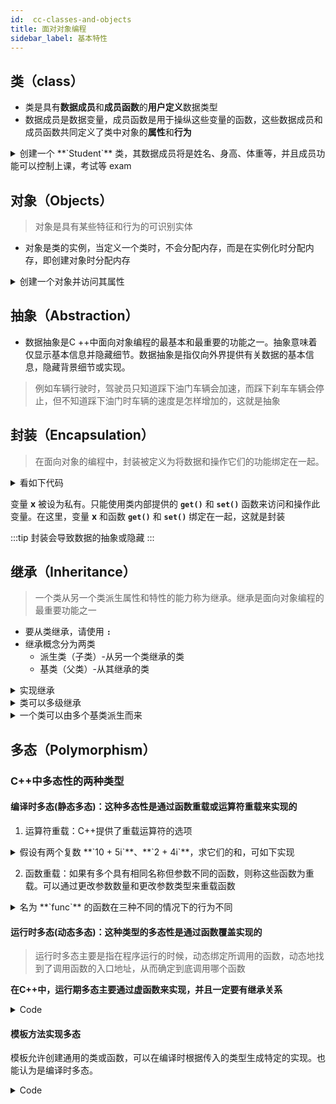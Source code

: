 ```yaml
---
id:  cc-classes-and-objects
title: 面对对象编程
sidebar_label: 基本特性
---
```


## 类（class）

- 类是具有**数据成员**和**成员函数**的**用户定义**数据类型
- 数据成员是数据变量，成员函数是用于操纵这些变量的函数，这些数据成员和成员函数共同定义了类中对象的**属性**和**行为**

<details>
<summary> 创建一个 **`Student`** 类，其数据成员将是姓名、身高、体重等，并且成员功能可以控制上课，考试等 exam</summary>

``` cpp
class Student {
public:
    // 属性
    string name = "Tom";
    float height = 180.88; // CM
    int weight = 60; // KG

    // 方法
    void exam(){
        cout <<name + " is in the exam" <<endl;
    }
}
```

</details>

## 对象（Objects）
> 对象是具有某些特征和行为的可识别实体
- 对象是类的实例，当定义一个类时，不会分配内存，而是在实例化时分配内存，即创建对象时分配内存

<details>
<summary> 创建一个对象并访问其属性</summary>

``` cpp
class Student {
public:
    // 属性
    string name = "Tom";
    float height = 180.88; // CM
    int weight = 60; // KG

    // 方法
    void final_exam(){
        cout <<name + " is in the final examination" <<endl;
    }
}
int main() {
    Student tom;
    cout << tom.name << endl;
    return 0;
}
```

</details>

## 抽象（Abstraction）
- 数据抽象是C ++中面向对象编程的最基本和最重要的功能之一。抽象意味着仅显示基本信息并隐藏细节。数据抽象是指仅向外界提供有关数据的基本信息，隐藏背景细节或实现。
> 例如车辆行驶时，驾驶员只知道踩下油门车辆会加速，而踩下刹车车辆会停止，但不知道踩下油门时车辆的速度是怎样增加的，这就是抽象

## 封装（Encapsulation）

> 在面向对象的编程中，封装被定义为将数据和操作它们的功能绑定在一起。

<details>
<summary> 看如下代码 </summary>

``` cpp
// Encapsulation 
#include<iostream> 
using namespace std; 
class Encapsulation 
{ 
private: 
    int x; 
public: 
    void set(int a) 
    { 
        x =a; 
    } 
    int get() 
    { 
        return x; 
    } 
}; 
int main() 
{ 
    Encapsulation encapsulation; 
    encapsulation.set(0); 
    cout<<encapsulation.get(); 
    return 0; 
} 
```

</details>

变量 **x** 被设为私有。只能使用类内部提供的 **`get()`** 和 **`set()`** 函数来访问和操作此变量。在这里，变量 **x** 和函数 **`get()`** 和 **`set()`** 绑定在一起，这就是封装

:::tip
封装会导致数据的抽象或隐藏
:::

## 继承（Inheritance）
> 一个类从另一个类派生属性和特性的能力称为继承。继承是面向对象编程的最重要功能之一
- 要从类继承，请使用 **`:`**
- 继承概念分为两类
  - 派生类（子类）-从另一个类继承的类
  - 基类（父类）-从其继承的类

<details>
<summary> 实现继承 </summary>

``` cpp
#include <iostream>
using namespace std;  
class Student {
public:
    string school = "school"
    void grade(){
        cout << "Grade One" <<endl;
    }
}
class Boy : public Student {
public:
    string name = "boy's name"
}
int main() {
    Boy boy;
    boy.grade();
    cout << boy.school + " " + boy.name << endl;
    return 0;
}
```

</details>

<details>
<summary> 类可以多级继承 </summary>

``` cpp
class BoyHobby : public Boy {
public:
    string hobby = "Interested in code"
}
int main() {
    BoyHobby boy;
    boy.grade();
    cout << boy.school + " " + boy.name + " " + boy.hobby<< endl;
    return 0;
}
```

</details>

<details>
<summary> 一个类可以由多个基类派生而来 </summary>

``` cpp
class IDcard: public Student, public Boy, public BoyHobby {
    // Code
};
```

</details>

## 多态（Polymorphism）
### C++中多态性的两种类型
#### 编译时多态(静态多态)：这种多态性是通过函数重载或运算符重载来实现的
1. 运算符重载：C++提供了重载运算符的选项

<details>
<summary> 假设有两个复数 **`10 + 5i`**、**`2 + 4i`**，求它们的和，可如下实现 </summary>

``` cpp
#include<iostream> 
using namespace std; 
class Complex { 
private: 
    int real_part, imaginary_part; 
public: 
    Complex(int r = 0, int i =0){
        real_part = r;
        imaginary_part = i;
    } 
    Complex operator + (Complex const &obj) { 
        Complex res; 
        res.real_part = real_part + obj.real_part; 
        res.imaginary_part = imaginary_part + obj.imaginary_part; 
        return res; 
    } 
    void print() { 
        cout << real_part << " + " << imaginary_part<<"i"<< endl; 
    } 
}; 
int main() 
{ 
    Complex complex1(10, 5), complex2(2, 4); 
    Complex complex3 = complex1 + complex2; 
    c3.print(); 
} 
```

</details>

2. 函数重载：如果有多个具有相同名称但参数不同的函数，则称这些函数为重载。可以通过更改参数数量和更改参数类型来重载函数
<details>
<summary> 名为 **`func`** 的函数在三种不同的情况下的行为不同 </summary>

``` cpp
#include <bits/stdc++.h> 
using namespace std; 
class Example { 
public: 
    void func(int x) { 
        cout << "value of x is " << x << endl; 
    } 
    void func(double x) { 
        cout << "value of x is " << x << endl; 
    } 
    void func(int x, int y) { 
        cout << "value of x and y is " << x << ", " << y << endl; 
    } 
}; 
int main() { 
    Example example; 
    example.func(0);  
    example.func(3.14159); 
    example.func(100,1000); 
    return 0; 
}
```

</details>

#### 运行时多态(动态多态)：这种类型的多态性是通过函数覆盖实现的
> 运行时多态主要是指在程序运行的时候，动态绑定所调用的函数，动态地找到了调用函数的入口地址，从而确定到底调用哪个函数

**在C++中，运行期多态主要通过虚函数来实现，并且一定要有继承关系**

<details>
<summary> Code </summary>

``` cpp
#include <iostream>
using namespace std;    
class parent {
public:
    parent() {}
    // 父类中定义的虚函数
    virtual void eat() {
        cout << "Parent eat." << endl;
    }
    // 非虚函数
    void drink() {
        cout << "Parent drink." << endl;
    }
};
class child : public parent
{
public:
    child () {}
    // 子类重写了父类的虚函数
    void eat() {
        cout << "Child eat." << endl;
    }
    // 子类覆盖了父类的函数
    void drink() {
        cout << "Child drink." << endl;
    }
    // 父类没有的函数
    void childLove() {
        cout << "Child love playing." << endl;
    }
};
int main()
{
    parent* pa = new child();
    pa->eat();  // 体现了运行时多态
    pa->drink();
    // pa->childLove(); // 父类的指针不能调用父类没有的函数
    return 0;
}
```
- 最后输出结果
```
Child eat.
Parent drink.
```

</details>

#### 模板方法实现多态
模板允许创建通用的类或函数，可以在编译时根据传入的类型生成特定的实现。也能认为是编译时多态。

<details>
<summary> Code </summary>

``` cpp
template <typename T>
T add(T a, T b) {
    return a + b;
}

int main() {
    std::cout << add(5, 10) << std::endl;       // 整数相加
    std::cout << add(5.5, 2.5) << std::endl;   // 浮点数相加
    return 0;
}
```

</details>
